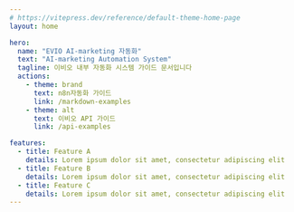 ```yaml
---
# https://vitepress.dev/reference/default-theme-home-page
layout: home

hero:
  name: "EVIO AI-marketing 자동화"
  text: "AI-marketing Automation System"
  tagline: 이비오 내부 자동화 시스템 가이드 문서입니다
  actions:
    - theme: brand
      text: n8n자동화 가이드
      link: /markdown-examples
    - theme: alt
      text: 이비오 API 가이드
      link: /api-examples

features:
  - title: Feature A
    details: Lorem ipsum dolor sit amet, consectetur adipiscing elit
  - title: Feature B
    details: Lorem ipsum dolor sit amet, consectetur adipiscing elit
  - title: Feature C
    details: Lorem ipsum dolor sit amet, consectetur adipiscing elit
---
```


